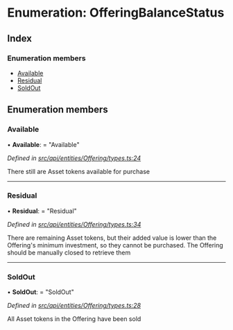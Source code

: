 # Enumeration: OfferingBalanceStatus

## Index

### Enumeration members

* [Available](offeringbalancestatus.md#available)
* [Residual](offeringbalancestatus.md#residual)
* [SoldOut](offeringbalancestatus.md#soldout)

## Enumeration members

###  Available

• **Available**: = "Available"

*Defined in [src/api/entities/Offering/types.ts:24](https://github.com/PolymathNetwork/polymesh-sdk/blob/31a16a34/src/api/entities/Offering/types.ts#L24)*

There still are Asset tokens available for purchase

___

###  Residual

• **Residual**: = "Residual"

*Defined in [src/api/entities/Offering/types.ts:34](https://github.com/PolymathNetwork/polymesh-sdk/blob/31a16a34/src/api/entities/Offering/types.ts#L34)*

There are remaining Asset tokens, but their added value is lower than the Offering's
  minimum investment, so they cannot be purchased. The Offering should be manually closed
  to retrieve them

___

###  SoldOut

• **SoldOut**: = "SoldOut"

*Defined in [src/api/entities/Offering/types.ts:28](https://github.com/PolymathNetwork/polymesh-sdk/blob/31a16a34/src/api/entities/Offering/types.ts#L28)*

All Asset tokens in the Offering have been sold
